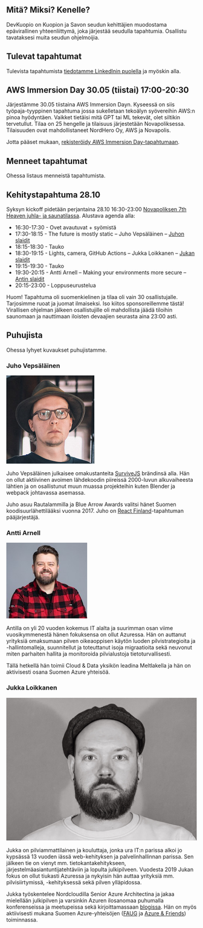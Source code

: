 ## Mitä? Miksi? Kenelle?

DevKuopio on Kuopion ja Savon seudun kehittäjien muodostama epävirallinen yhteenliittymä, joka järjestää seudulla tapahtumia. Osallistu tavataksesi muita seudun ohjelmoijia.

## Tulevat tapahtumat

Tulevista tapahtumista [tiedotamme LinkedInin puolella](https://www.linkedin.com/company/devkuopio) ja myöskin alla.

## AWS Immersion Day 30.05 (tiistai) 17:00-20:30

Järjestämme 30.05 tiistaina AWS Immersion Dayn. Kyseessä on siis työpaja-tyyppinen tapahtuma jossa sukelletaan tekoälyn syövereihin AWS:n pinoa hyödyntäen. Vaikket tietäisi mitä GPT tai ML tekevät, olet siltikin tervetullut. Tilaa on 25 hengelle ja tilaisuus järjestetään Novapoliksessa. Tilaisuuden ovat mahdollistaneet NordHero Oy, AWS ja Novapolis.

Jotta pääset mukaan, [rekisteröidy AWS Immersion Day-tapahtumaan](https://fienta.com/aws-immersion-day-and-workshop).

## Menneet tapahtumat

Ohessa listaus menneistä tapahtumista.

## Kehitystapahtuma 28.10

Syksyn kickoff pidetään perjantaina 28.10 16:30-23:00 [Novapoliksen 7th Heaven juhla- ja saunatilassa](https://www.novapolis.fi/kokoustilat/7th-heaven/). Alustava agenda alla:

* 16:30-17:30 - Ovet avautuvat + syömistä
* 17:30-18:15 - The future is mostly static – Juho Vepsäläinen – [Juhon slaidit](/assets/slides/juho.pdf)
* 18:15-18:30 - Tauko
* 18:30-19:15 - Lights, camera, GitHub Actions – Jukka Loikkanen – [Jukan slaidit](/assets/slides/jukka.pdf)
* 19:15-19:30 - Tauko
* 19:30-20:15 - Antti Arnell – Making your environments more secure – [Antin slaidit](/assets/slides/antti.pdf)
* 20:15-23:00 - Loppuseurustelua

Huom! Tapahtuma oli suomenkielinen ja tilaa oli vain 30 osallistujalle. Tarjosimme ruoat ja juomat ilmaiseksi. Iso kiitos sponsoreillemme tästä! Virallisen ohjelman jälkeen osallistujille oli mahdollista jäädä tiloihin saunomaan ja nauttimaan iloisten devaajien seurasta aina 23:00 asti.

## Puhujista

Ohessa lyhyet kuvaukset puhujistamme.

### Juho Vepsäläinen

![Juho Vepsäläinen|200|200|float-right rounded-xl ml-4 !mt-0](/assets/images/juho-vepsalainen.jpg)

Juho Vepsäläinen julkaisee omakustanteita [SurviveJS](https://survivejs.com) brändinsä alla. Hän on ollut aktiivinen avoimen lähdekoodin piireissä 2000-luvun alkuvaiheesta lähtien ja on osallistunut muun muassa projekteihin kuten Blender ja webpack johtavassa asemassa.

Juho asuu Rautalammilla ja Blue Arrow Awards valitsi hänet Suomen koodisuurlähettilääksi vuonna 2017. Juho on [React Finland](https://react-finland.fi)-tapahtuman pääjärjestäjä.

### Antti Arnell

![Antti Arnell|200|200|float-left rounded-xl mr-4 !mt-0](/assets/images/antti-arnell.jpg)

Antilla on yli 20 vuoden kokemus IT alalta ja suurimman osan viime vuosikymmenestä hänen fokuksensa on ollut Azuressa. Hän on auttanut yrityksiä omaksumaan pilven oikeaoppisen käytön luoden pilvistrategioita ja -hallintomalleja, suunnitellut ja toteuttanut isoja migraatioita sekä neuvonut miten parhaiten hallita ja monitoroida pilvialustoja tietoturvallisesti.

Tällä hetkellä hän toimii Cloud & Data yksikön leadina Meltlakella ja hän on aktivisesti osana Suomen Azure yhteisöä.

### Jukka Loikkanen

![Jukka Loikkanen|200|200|float-right rounded-xl mr-4 !mt-0](/assets/images/jukka-loikkanen.jpg)

Jukka on pilviammattilainen ja kouluttaja, jonka ura IT:n parissa alkoi jo kypsässä 13 vuoden iässä web-kehityksen ja palvelinhallinnan parissa. Sen jälkeen tie on vienyt mm. tietokantakehitykseen, järjestelmäasiantuntijatehtäviin ja lopulta julkipilveen. Vuodesta 2019 Jukan fokus on ollut tiukasti Azuressa ja nykyisin hän auttaa yrityksiä mm. pilvisiirtymissä, -kehityksessä sekä pilven ylläpidossa.

Jukka työskentelee Nordcloudilla Senior Azure Architectina ja jakaa mielellään julkipilven ja varsinkin Azuren ilosanomaa puhumalla konferenseissa ja meetupeissa sekä kirjoittamassaan [blogissa](https://jukkaloikkanen.fi). Hän on myös aktiivisesti mukana Suomen Azure-yhteisöjen ([FAUG](https://www.meetup.com/finland-azure-user-group) ja [Azure & Friends](https://www.azureandfriends.com)) toiminnassa.
